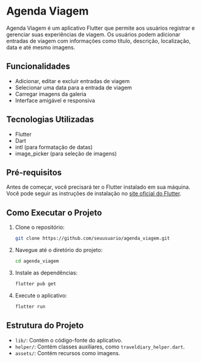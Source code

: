 # Agenda Viagem

Agenda Viagem é um aplicativo Flutter que permite aos usuários registrar e gerenciar suas experiências de viagem. Os usuários podem adicionar entradas de viagem com informações como título, descrição, localização, data e até mesmo imagens.

## Funcionalidades

- Adicionar, editar e excluir entradas de viagem
- Selecionar uma data para a entrada de viagem
- Carregar imagens da galeria
- Interface amigável e responsiva

## Tecnologias Utilizadas

- Flutter
- Dart
- intl (para formatação de datas)
- image_picker (para seleção de imagens)

## Pré-requisitos

Antes de começar, você precisará ter o Flutter instalado em sua máquina. Você pode seguir as instruções de instalação no [site oficial do Flutter](https://flutter.dev/docs/get-started/install).

## Como Executar o Projeto

1. Clone o repositório:

   ```bash
   git clone https://github.com/seuusuario/agenda_viagem.git
   ```

2. Navegue até o diretório do projeto:

   ```bash
   cd agenda_viagem
   ```

3. Instale as dependências:

   ```bash
   flutter pub get
   ```

4. Execute o aplicativo:

   ```bash
   flutter run
   ```

## Estrutura do Projeto

- `lib/`: Contém o código-fonte do aplicativo.
- `helper/`: Contém classes auxiliares, como `traveldiary_helper.dart`.
- `assets/`: Contém recursos como imagens.
